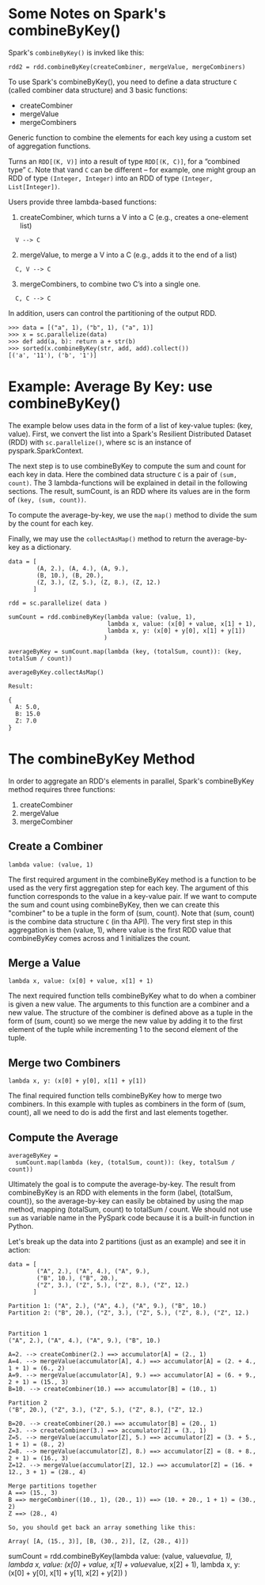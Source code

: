 Some Notes on Spark's combineByKey()
====================================

Spark's ````combineByKey()```` is invked like this:

````
rdd2 = rdd.combineByKey(createCombiner, mergeValue, mergeCombiners) 
````

To use Spark's combineByKey(), you need to define a 
data structure ````C```` (called combiner data structure)
and 3 basic functions:

* createCombiner
* mergeValue
* mergeCombiners

Generic function to combine the elements for each key using 
a custom set of aggregation functions.


Turns an ````RDD[(K, V)]```` into a result of type ````RDD[(K, C)]````, 
for a “combined type” ````C````. Note that ````V````and ````C```` can be 
different –  for example, one might group an RDD of type ````(Integer, Integer)```` 
into an RDD of type ````(Integer, List[Integer])````.

Users provide three lambda-based functions:

1. createCombiner, which turns a V into a C (e.g., creates a one-element list)
````
  V --> C
````

2. mergeValue, to merge a V into a C (e.g., adds it to the end of a list) 
````
  C, V --> C
````
  
3. mergeCombiners, to combine two C’s into a single one.
````
  C, C --> C
````

In addition, users can control the partitioning of the output RDD.

````
>>> data = [("a", 1), ("b", 1), ("a", 1)]
>>> x = sc.parallelize(data)
>>> def add(a, b): return a + str(b)
>>> sorted(x.combineByKey(str, add, add).collect())
[('a', '11'), ('b', '1')]
````

Example: Average By Key: use combineByKey()
===========================================

The example below uses data in the form of a list of key-value 
tuples: (key, value). First, we convert the list into a Spark's
Resilient Distributed Dataset (RDD) with ````sc.parallelize()````, 
where sc is an instance of pyspark.SparkContext.

The next step is to use combineByKey to compute the sum and count 
for each key in data. Here the combined data structure ````C```` 
is a pair of ````(sum, count)````. The 3 lambda-functions will be 
explained in detail in the following sections. The result, sumCount, 
is an RDD where its values are in the form of ````(key, (sum, count))````.

To compute the average-by-key, we use the ````map()```` method to divide 
the sum by the count for each key.

Finally, we may use the ````collectAsMap()```` method to return the average-by-key 
as a dictionary.

````
data = [
        (A, 2.), (A, 4.), (A, 9.), 
        (B, 10.), (B, 20.), 
        (Z, 3.), (Z, 5.), (Z, 8.), (Z, 12.) 
       ]

rdd = sc.parallelize( data )

sumCount = rdd.combineByKey(lambda value: (value, 1),
                            lambda x, value: (x[0] + value, x[1] + 1),
                            lambda x, y: (x[0] + y[0], x[1] + y[1])
                           )

averageByKey = sumCount.map(lambda (key, (totalSum, count)): (key, totalSum / count))

averageByKey.collectAsMap()

Result:

{
  A: 5.0, 
  B: 15.0
  Z: 7.0
}
````


The combineByKey Method
=======================
In order to aggregate an RDD's elements in parallel, Spark's combineByKey 
method requires three functions:

1. createCombiner
2. mergeValue
3. mergeCombiner

Create a Combiner
-----------------
````
lambda value: (value, 1)
````
The first required argument in the combineByKey method is a function to 
be used as the very first aggregation step for each key. The argument of 
this function corresponds to the value in a key-value pair. If we want to 
compute the sum and count using combineByKey, then we can create this 
"combiner" to be a tuple in the form of (sum, count). Note that (sum, count)
is the combine data structure ````C```` (in tha API). The very first 
step in this aggregation is then (value, 1), where value is the first 
RDD value that combineByKey comes across and 1 initializes the count.

Merge a Value
-------------
````
lambda x, value: (x[0] + value, x[1] + 1)
````
The next required function tells combineByKey what to do when a combiner 
is given a new value. The arguments to this function are a combiner and 
a new value. The structure of the combiner is defined above as a tuple 
in the form of (sum, count) so we merge the new value by adding it to the 
first element of the tuple while incrementing 1 to the second element of 
the tuple.

Merge two Combiners
-------------------
````
lambda x, y: (x[0] + y[0], x[1] + y[1])
````
The final required function tells combineByKey how to merge two combiners. 
In this example with tuples as combiners in the form of (sum, count), all 
we need to do is add the first and last elements together.

Compute the Average
-------------------
````
averageByKey = 
  sumCount.map(lambda (key, (totalSum, count)): (key, totalSum / count))
````

Ultimately the goal is to compute the average-by-key. The result from 
combineByKey is an RDD with elements in the form (label, (totalSum, count)), 
so the average-by-key can easily be obtained by using the map method, 
mapping (totalSum, count) to totalSum / count.
We should not use ````sum```` as variable name in the PySpark code because it is a 
built-in function in Python.


Let's break up the data into 2 partitions (just as an example) 
and see it in action:

````
data = [
        ("A", 2.), ("A", 4.), ("A", 9.), 
        ("B", 10.), ("B", 20.), 
        ("Z", 3.), ("Z", 5.), ("Z", 8.), ("Z", 12.) 
       ]

Partition 1: ("A", 2.), ("A", 4.), ("A", 9.), ("B", 10.)
Partition 2: ("B", 20.), ("Z", 3.), ("Z", 5.), ("Z", 8.), ("Z", 12.) 


Partition 1 
("A", 2.), ("A", 4.), ("A", 9.), ("B", 10.)

A=2. --> createCombiner(2.) ==> accumulator[A] = (2., 1)
A=4. --> mergeValue(accumulator[A], 4.) ==> accumulator[A] = (2. + 4., 1 + 1) = (6., 2)
A=9. --> mergeValue(accumulator[A], 9.) ==> accumulator[A] = (6. + 9., 2 + 1) = (15., 3)
B=10. --> createCombiner(10.) ==> accumulator[B] = (10., 1)

Partition 2
("B", 20.), ("Z", 3.), ("Z", 5.), ("Z", 8.), ("Z", 12.) 

B=20. --> createCombiner(20.) ==> accumulator[B] = (20., 1)
Z=3. --> createCombiner(3.) ==> accumulator[Z] = (3., 1)
Z=5. --> mergeValue(accumulator[Z], 5.) ==> accumulator[Z] = (3. + 5., 1 + 1) = (8., 2)
Z=8. --> mergeValue(accumulator[Z], 8.) ==> accumulator[Z] = (8. + 8., 2 + 1) = (16., 3)
Z=12. --> mergeValue(accumulator[Z], 12.) ==> accumulator[Z] = (16. + 12., 3 + 1) = (28., 4)

Merge partitions together
A ==> (15., 3)
B ==> mergeCombiner((10., 1), (20., 1)) ==> (10. + 20., 1 + 1) = (30., 2)
Z ==> (28., 4)

So, you should get back an array something like this:

Array( [A, (15., 3)], [B, (30., 2)], [Z, (28., 4)])
````


sumCount = rdd.combineByKey(lambda value: (value, value*value, 1),
                            lambda x, value: (x[0] + value, x[1] + value*value, x[2] + 1),
                            lambda x, y: (x[0] + y[0], x[1] + y[1], x[2] + y[2])
                           )

